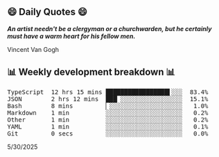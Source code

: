 ## 😄 Daily Quotes 😄

_**An artist needn't be a clergyman or a churchwarden, but he certainly must have a warm heart for his fellow men.**_

Vincent Van Gogh



## 📊 Weekly development breakdown 📊

<pre>TypeScript  12 hrs 15 mins █████████████████▌░░░  83.4%
JSON        2 hrs 12 mins  ███▏░░░░░░░░░░░░░░░░░  15.1%
Bash        8 mins         ▏░░░░░░░░░░░░░░░░░░░░   1.0%
Markdown    1 min          ░░░░░░░░░░░░░░░░░░░░░   0.2%
Other       1 min          ░░░░░░░░░░░░░░░░░░░░░   0.2%
YAML        1 min          ░░░░░░░░░░░░░░░░░░░░░   0.1%
Git         0 secs         ░░░░░░░░░░░░░░░░░░░░░   0.0%</pre>

5/30/2025